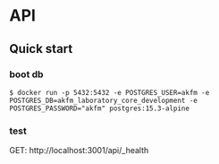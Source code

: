 # API

## Quick start

### boot db

```shell
$ docker run -p 5432:5432 -e POSTGRES_USER=akfm -e POSTGRES_DB=akfm_laboratory_core_development -e POSTGRES_PASSWORD="akfm" postgres:15.3-alpine
```

### test

GET: http://localhost:3001/api/_health
